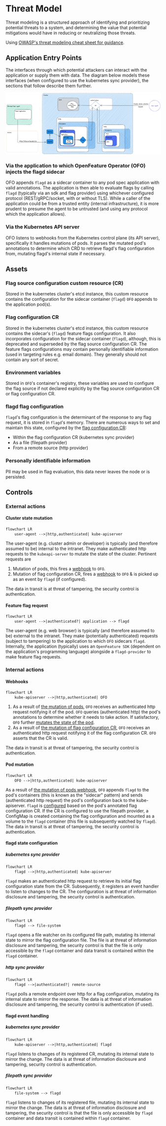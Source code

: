 # Threat Model

Threat modeling is a structured approach of identifying and prioritizing potential threats to a system, and determining the value that potential mitigations would have in reducing or neutralizing those threats.

Using [OWASP's threat modeling cheat sheet for guidance](https://cheatsheetseries.owasp.org/cheatsheets/Threat_Modeling_Cheat_Sheet.html).

## Application Entry Points

The interfaces through which potential attackers can interact with the application or supply them with data.
The diagram below models these interfaces (when configured to use the kubernetes sync provider), the sections that follow describe them further.

<img src="../images/ofo_threat_model.png" alt="Diagram of OFO threat model">

### Via the application to which OpenFeature Operator (OFO) injects the flagd sidecar

OFO appends `flagd` as a sidecar container to any pod spec application with valid annotations. The application is then able to evaluate flags by calling `flagd` (typically via an sdk and flag provider) using whichever configured protocol (REST/gRPC/socket, with or without TLS). While a caller of the application could be from a trusted entity (internal infrastructure), it is more prudent to presume the agent to be untrusted (and using any protocol which the application allows).

### Via the Kubernetes API server

OFO listens to webhooks from the Kubernetes control plane (its API server), specifically it handles mutations of pods.
It parses the mutated pod's annotations to determine which CRD to retrieve flagd's flag configuration from, mutating flagd's internal state if necessary.

## Assets

### Flag source configuration custom resource (CR)

Stored in the kubernetes cluster's etcd instance, this custom resource contains the configuration for the sidecar container (`flagd`) `OFO` appends to the application pod(s).

### Flag configuration CR

Stored in the kubernetes cluster's etcd instance, this custom resource contains the sidecar's (`flagd`) feature flags configuration. It also incorporates configuration for the sidecar container (`flagd`), although, this is deprecated and superseded by the flag source configuration CR.
The feature flags configurations may contain personally identifiable information (used in targeting rules e.g. email domain). They generally should not contain any sort of secret.

### Environment variables

Stored in `OFO`'s container's registry, these variables are used to configure the flag source if not declared explicitly by the flag source configuration CR or flag configuration CR.

### flagd flag configuration

`flagd`'s flag configuration is the determinant of the response to any flag request, it is stored in `flagd`'s memory.
There are numerous ways to set and maintain this state, configured by the [flag configuration CR](#flag-configuration-cr):
- Within the flag configuration CR (kubernetes sync provider)
- As a file (filepath provider)
- From a remote source (http provider)

### Personally identifiable information

PII may be used in flag evaluation, this data never leaves the node or is persisted.

## Controls

### External actions

#### Cluster state mutation

```mermaid
flowchart LR
    user-agent -->|http,authenticated| kube-apiserver
```

The user-agent (e.g. cluster admin or developer) is typically (and therefore assumed to be) internal to the intranet. They make authenticated http requests to the `kubeapi-server` to mutate the state of the cluster.
Pertinent requests are
1. Mutation of pods, this fires a [webhook](#webhooks) to `OFO`.
2. Mutation of flag configuration CR, fires a [webhook](#webhooks) to `OFO` & is picked up as an event by `flagd` (if configured).

The data in transit is at threat of tampering, the security control is authentication.

#### Feature flag request

```mermaid
flowchart LR
    user-agent -->|authenticated?| application --> flagd
```

The user-agent (e.g. web browser) is typically (and therefore assumed to be) external to the intranet. They make (potentially authenticated) requests (subject to tampering) to the application to which `OFO` sidecars `flagd`. Internally, the application (typically) uses an `OpenFeature SDK` (dependent on the application's programming language) alongside a `flagd-provider` to make feature flag requests.

### Internal actions

#### Webhooks

```mermaid
flowchart LR
    kube-apiserver -->|http,authenticated| OFO
```

1. As a result of [the mutation of pods](#cluster-state-mutation), `OFO` receives an authenticated http request notifying it of the pod. `OFO` queries (authenticated http) the pod's annotations to determine whether it needs to take action. If satisfactory, `OFO` further [mutates the state of the pod](#pod-mutation).
2. As a result of [the mutation of flag configuration CR](#cluster-state-mutation), `OFO` receives an authenticated http request notifying it of the flag configuration CR. `OFO` asserts that the CR is valid.

The data in transit is at threat of tampering, the security control is authentication.

#### Pod mutation

```mermaid
flowchart LR
    OFO -->|http,authenticated| kube-apiserver
```

As a result of [the mutation of pods webhook](#webhooks), `OFO` appends `flagd` to the pod's containers (this is known as the "sidecar" pattern) and sends (authenticated http request) the pod's configuration back to the kube-apiserver. `flagd` is [configured](#flagd-flag-configuration) based on the pod's annotated flag configuration CR. If the CR is configured to use the filepath provider, a ConfigMap is created containing the flag configuration and mounted as a volume to the `flagd` container (this file is subsequently watched by `flagd`).
The data in transit is at threat of tampering, the security control is authentication.

#### flagd state configuration

##### kubernetes sync provider

```mermaid
flowchart LR
    flagd -->|http,authenticated| kube-apiserver
```

`flagd` makes an authenticated http request to retrieve its initial flag configuration state from the CR. Subsequently, it registers an event handler to listen to changes to the CR. The configuration is at threat of information disclosure and tampering, the security control is authentication.

##### filepath sync provider

```mermaid
flowchart LR
    flagd --> file-system
```

`flagd` opens a file watcher on its configured file path, mutating its internal state to mirror the flag configuration file. The file is at threat of information disclosure and tampering, the security control is that the file is only accessible by the `flagd` container and data transit is contained within the `flagd` container.

##### http sync provider

```mermaid
flowchart LR
    flagd -->|authenticated?| remote-source
```

`flagd` polls a remote endpoint over http for a flag configuration, mutating its internal state to mirror the response. The data is at threat of information disclosure and tampering, the security control is authentication (if used).

#### flagd event handling

##### kubernetes sync provider

```mermaid
flowchart LR
    kube-apiserver -->|http,authenticated| flagd
```

`flagd` listens to changes of its registered CR, mutating its internal state to mirror the change. The data is at threat of information disclosure and tampering, security control is authentication.

##### filepath sync provider

```mermaid
flowchart LR
    file-system --> flagd
```

`flagd` listens to changes of its registered file, mutating its internal state to mirror the change. The data is at threat of information disclosure and tampering, the security control is that the file is only accessible by `flagd` container and data transit is contained within `flagd` container.
